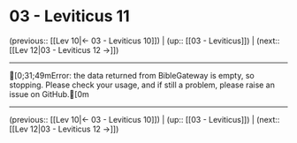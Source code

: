 # 03 - Leviticus 11

(previous:: [[Lev 10|← 03 - Leviticus 10]]) | (up:: [[03 - Leviticus]]) | (next:: [[Lev 12|03 - Leviticus 12 →]])

***
[0;31;49mError: the data returned from BibleGateway is empty, so stopping. Please check your usage, and if still a problem, please raise an issue on GitHub.[0m

***

(previous:: [[Lev 10|← 03 - Leviticus 10]]) | (up:: [[03 - Leviticus]]) | (next:: [[Lev 12|03 - Leviticus 12 →]])
